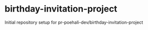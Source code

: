 # birthday-invitation-project

Initial repository setup for pr-poehali-dev/birthday-invitation-project